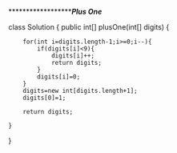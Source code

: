 *********************************************Plus One***************************

class Solution {
    public int[] plusOne(int[] digits) {
        
        for(int i=digits.length-1;i>=0;i--){
            if(digits[i]<9){
                digits[i]++;
                return digits;
            }
            digits[i]=0;
        }
        digits=new int[digits.length+1];
        digits[0]=1;

        return digits;
        
    }
}
